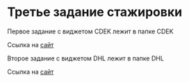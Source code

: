 # Третье задание стажировки

Первое задание с виджетом CDEK лежит в папке CDEK

Ссылка на [сайт](https://intership-third-task.vercel.app/)

Второе задание с виджетом DHL лежит в папке DHL

Ссылка на [сайт](https://intership-third-task-uduk.vercel.app/)